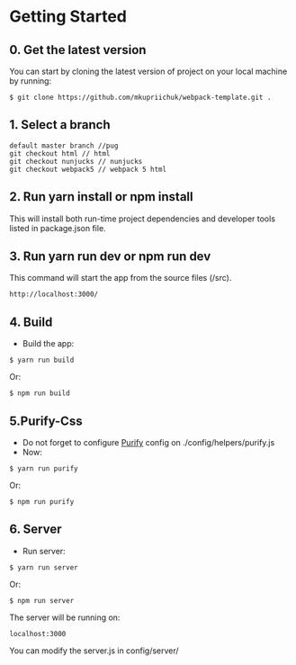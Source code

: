 # Getting Started

## 0. Get the latest version

You can start by cloning the latest version of project on your local machine by running:

```
$ git clone https://github.com/mkupriichuk/webpack-template.git .
```

## 1. Select a branch

```
default master branch //pug
git checkout html // html
git checkout nunjucks // nunjucks
git checkout webpack5 // webpack 5 html
```

## 2. Run yarn install or npm install

This will install both run-time project dependencies and developer tools listed in package.json file.


## 3. Run yarn run dev or npm run dev

This command will start the app from the source files (/src).

```
http://localhost:3000/
```


## 4. Build

- Build the app:

```
$ yarn run build
```
Or:

```
$ npm run build
```

## 5.Purify-Css
  - Do not forget to configure [Purify](https://github.com/purifycss/purifycss) config on ./config/helpers/purify.js
  - Now:

```
$ yarn run purify
```
Or:

```
$ npm run purify
```

## 6. Server
- Run server:

```
$ yarn run server
```
Or:

```
$ npm run server
```

The server will be running on:

```
localhost:3000
```

You can modify the server.js in config/server/
